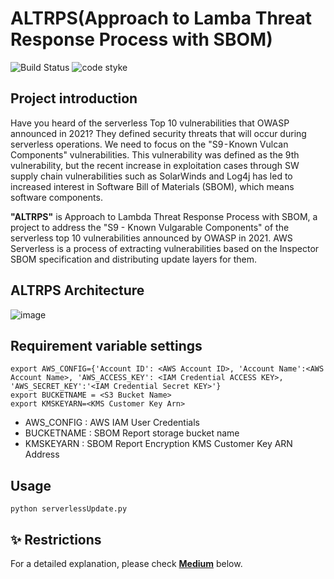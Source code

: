 # ALTRPS(Approach to Lamba Threat Response Process with SBOM)
![Build Status](https://img.shields.io/badge/build-3776AB?style=flat&logo=Python&logoColor=white)
![code styke](https://img.shields.io/badge/code%20style-black-000000.svg)

## Project introduction
Have you heard of the serverless Top 10 vulnerabilities that OWASP announced in 2021? They defined security threats that will occur during serverless operations. We need to focus on the "S9 - Known Vulcan Components" vulnerabilities. This vulnerability was defined as the 9th vulnerability, but the recent increase in exploitation cases through SW supply chain vulnerabilities such as SolarWinds and Log4j has led to increased interest in Software Bill of Materials (SBOM), which means software components.

**"ALTRPS"** is Approach to Lambda Threat Response Process with SBOM, a project to address the "S9 - Known Vulgarable Components" of the serverless top 10 vulnerabilities announced by OWASP in 2021. AWS Serverless is a process of extracting vulnerabilities based on the Inspector SBOM specification and distributing update layers for them.

## ALTRPS Architecture
![image](https://github.com/syunari/ALTRPS/assets/117304119/818fb121-08ed-47e9-8760-231ce0d699ac)

## Requirement variable settings
```
export AWS_CONFIG={'Account ID': <AWS Account ID>, 'Account Name':<AWS Account Name>, 'AWS_ACCESS_KEY': <IAM Credential ACCESS KEY>, 'AWS_SECRET_KEY':'<IAM Credential Secret KEY>'}
export BUCKETNAME = <S3 Bucket Name>
export KMSKEYARN=<KMS Customer Key Arn>
```
- AWS_CONFIG : AWS IAM User Credentials
- BUCKETNAME : SBOM Report storage bucket name
- KMSKEYARN : SBOM Report Encryption KMS Customer Key ARN Address

## Usage
```
python serverlessUpdate.py
```

## ✨ Restrictions
For a detailed explanation, please check **[Medium](https://medium.com/@syunari/infrastructure-protection-part-1-approach-to-lamba-threat-response-process-with-sbom-49c1b018a069)** below.
